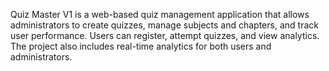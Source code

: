 Quiz Master V1 is a web-based quiz management application that allows administrators to
create quizzes, manage subjects and chapters, and track user performance. Users can
register, attempt quizzes, and view analytics. The project also includes real-time analytics
for both users and administrators.
